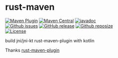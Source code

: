 # rust-maven

[![Maven Plugin](https://img.shields.io/maven-central/v/io.github.workoss/rust-maven-plugin?color=blue&label=maven%20plugin)](https://central.sonatype.com/search?q=io.github.workoss/rust-maven-plugin)
[![Maven Central](https://img.shields.io/maven-central/v/io.github.workoss/jni.svg?label=Maven%20Central)](https://search.maven.org/search?q=g:io.github.workoss)
[![javadoc](https://javadoc.io/badge2/io.github.workoss/jni/javadoc.svg)](https://javadoc.io/doc/io.github.workoss/jni)  
[![Github issues](https://img.shields.io/github/issues-raw/workoss/rust-maven.svg)](https://github.com/workoss/rust-maven/issues)
[![GitHub release](https://img.shields.io/github/release/workoss/rust-maven.svg)](https://github.com/workoss/rust-maven/releases)
[![Github reposize](https://img.shields.io/github/repo-size/workoss/rust-maven)](https://github.com/workoss/rust-maven)  
[![License](https://img.shields.io/badge/license-Apache%202-4EB1BA.svg)](https://www.apache.org/licenses/LICENSE-2.0.html)

build jni/jni-kt rust-maven-plugin with kotlin

Thanks [rust-maven-plugin](https://github.com/questdb/rust-maven-plugin)
